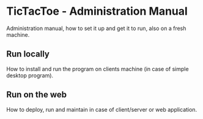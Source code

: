 # TicTacToe - Administration Manual

Administration manual, how to set it up and get it to run, also on a fresh machine.

## Run locally
How to install and run the program on clients machine (in case of simple desktop program).

## Run on the web
How to deploy, run and maintain in case of client/server or web application.